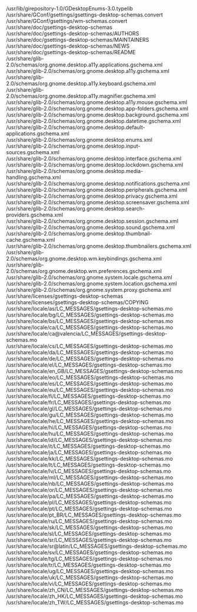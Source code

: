 /usr/lib/girepository-1.0/GDesktopEnums-3.0.typelib  
/usr/share/GConf/gsettings/gsettings-desktop-schemas.convert  
/usr/share/GConf/gsettings/wm-schemas.convert  
/usr/share/doc/gsettings-desktop-schemas  
/usr/share/doc/gsettings-desktop-schemas/AUTHORS  
/usr/share/doc/gsettings-desktop-schemas/MAINTAINERS  
/usr/share/doc/gsettings-desktop-schemas/NEWS  
/usr/share/doc/gsettings-desktop-schemas/README  
/usr/share/glib-2.0/schemas/org.gnome.desktop.a11y.applications.gschema.xml  
/usr/share/glib-2.0/schemas/org.gnome.desktop.a11y.gschema.xml  
/usr/share/glib-2.0/schemas/org.gnome.desktop.a11y.keyboard.gschema.xml  
/usr/share/glib-2.0/schemas/org.gnome.desktop.a11y.magnifier.gschema.xml  
/usr/share/glib-2.0/schemas/org.gnome.desktop.a11y.mouse.gschema.xml  
/usr/share/glib-2.0/schemas/org.gnome.desktop.app-folders.gschema.xml  
/usr/share/glib-2.0/schemas/org.gnome.desktop.background.gschema.xml  
/usr/share/glib-2.0/schemas/org.gnome.desktop.datetime.gschema.xml  
/usr/share/glib-2.0/schemas/org.gnome.desktop.default-applications.gschema.xml  
/usr/share/glib-2.0/schemas/org.gnome.desktop.enums.xml  
/usr/share/glib-2.0/schemas/org.gnome.desktop.input-sources.gschema.xml  
/usr/share/glib-2.0/schemas/org.gnome.desktop.interface.gschema.xml  
/usr/share/glib-2.0/schemas/org.gnome.desktop.lockdown.gschema.xml  
/usr/share/glib-2.0/schemas/org.gnome.desktop.media-handling.gschema.xml  
/usr/share/glib-2.0/schemas/org.gnome.desktop.notifications.gschema.xml  
/usr/share/glib-2.0/schemas/org.gnome.desktop.peripherals.gschema.xml  
/usr/share/glib-2.0/schemas/org.gnome.desktop.privacy.gschema.xml  
/usr/share/glib-2.0/schemas/org.gnome.desktop.screensaver.gschema.xml  
/usr/share/glib-2.0/schemas/org.gnome.desktop.search-providers.gschema.xml  
/usr/share/glib-2.0/schemas/org.gnome.desktop.session.gschema.xml  
/usr/share/glib-2.0/schemas/org.gnome.desktop.sound.gschema.xml  
/usr/share/glib-2.0/schemas/org.gnome.desktop.thumbnail-cache.gschema.xml  
/usr/share/glib-2.0/schemas/org.gnome.desktop.thumbnailers.gschema.xml  
/usr/share/glib-2.0/schemas/org.gnome.desktop.wm.keybindings.gschema.xml  
/usr/share/glib-2.0/schemas/org.gnome.desktop.wm.preferences.gschema.xml  
/usr/share/glib-2.0/schemas/org.gnome.system.locale.gschema.xml  
/usr/share/glib-2.0/schemas/org.gnome.system.location.gschema.xml  
/usr/share/glib-2.0/schemas/org.gnome.system.proxy.gschema.xml  
/usr/share/licenses/gsettings-desktop-schemas  
/usr/share/licenses/gsettings-desktop-schemas/COPYING  
/usr/share/locale/as/LC\_MESSAGES/gsettings-desktop-schemas.mo  
/usr/share/locale/bg/LC\_MESSAGES/gsettings-desktop-schemas.mo  
/usr/share/locale/bs/LC\_MESSAGES/gsettings-desktop-schemas.mo  
/usr/share/locale/ca/LC\_MESSAGES/gsettings-desktop-schemas.mo  
/usr/share/locale/ca@valencia/LC\_MESSAGES/gsettings-desktop-schemas.mo  
/usr/share/locale/cs/LC\_MESSAGES/gsettings-desktop-schemas.mo  
/usr/share/locale/da/LC\_MESSAGES/gsettings-desktop-schemas.mo  
/usr/share/locale/de/LC\_MESSAGES/gsettings-desktop-schemas.mo  
/usr/share/locale/el/LC\_MESSAGES/gsettings-desktop-schemas.mo  
/usr/share/locale/en\_GB/LC\_MESSAGES/gsettings-desktop-schemas.mo  
/usr/share/locale/eo/LC\_MESSAGES/gsettings-desktop-schemas.mo  
/usr/share/locale/es/LC\_MESSAGES/gsettings-desktop-schemas.mo  
/usr/share/locale/eu/LC\_MESSAGES/gsettings-desktop-schemas.mo  
/usr/share/locale/fi/LC\_MESSAGES/gsettings-desktop-schemas.mo  
/usr/share/locale/fr/LC\_MESSAGES/gsettings-desktop-schemas.mo  
/usr/share/locale/gl/LC\_MESSAGES/gsettings-desktop-schemas.mo  
/usr/share/locale/gu/LC\_MESSAGES/gsettings-desktop-schemas.mo  
/usr/share/locale/he/LC\_MESSAGES/gsettings-desktop-schemas.mo  
/usr/share/locale/hi/LC\_MESSAGES/gsettings-desktop-schemas.mo  
/usr/share/locale/hu/LC\_MESSAGES/gsettings-desktop-schemas.mo  
/usr/share/locale/id/LC\_MESSAGES/gsettings-desktop-schemas.mo  
/usr/share/locale/it/LC\_MESSAGES/gsettings-desktop-schemas.mo  
/usr/share/locale/ja/LC\_MESSAGES/gsettings-desktop-schemas.mo  
/usr/share/locale/kk/LC\_MESSAGES/gsettings-desktop-schemas.mo  
/usr/share/locale/lt/LC\_MESSAGES/gsettings-desktop-schemas.mo  
/usr/share/locale/lv/LC\_MESSAGES/gsettings-desktop-schemas.mo  
/usr/share/locale/ml/LC\_MESSAGES/gsettings-desktop-schemas.mo  
/usr/share/locale/nb/LC\_MESSAGES/gsettings-desktop-schemas.mo  
/usr/share/locale/or/LC\_MESSAGES/gsettings-desktop-schemas.mo  
/usr/share/locale/pa/LC\_MESSAGES/gsettings-desktop-schemas.mo  
/usr/share/locale/pl/LC\_MESSAGES/gsettings-desktop-schemas.mo  
/usr/share/locale/pt/LC\_MESSAGES/gsettings-desktop-schemas.mo  
/usr/share/locale/pt\_BR/LC\_MESSAGES/gsettings-desktop-schemas.mo  
/usr/share/locale/ru/LC\_MESSAGES/gsettings-desktop-schemas.mo  
/usr/share/locale/sk/LC\_MESSAGES/gsettings-desktop-schemas.mo  
/usr/share/locale/sl/LC\_MESSAGES/gsettings-desktop-schemas.mo  
/usr/share/locale/sr/LC\_MESSAGES/gsettings-desktop-schemas.mo  
/usr/share/locale/sr@latin/LC\_MESSAGES/gsettings-desktop-schemas.mo  
/usr/share/locale/sv/LC\_MESSAGES/gsettings-desktop-schemas.mo  
/usr/share/locale/tg/LC\_MESSAGES/gsettings-desktop-schemas.mo  
/usr/share/locale/tr/LC\_MESSAGES/gsettings-desktop-schemas.mo  
/usr/share/locale/ug/LC\_MESSAGES/gsettings-desktop-schemas.mo  
/usr/share/locale/uk/LC\_MESSAGES/gsettings-desktop-schemas.mo  
/usr/share/locale/vi/LC\_MESSAGES/gsettings-desktop-schemas.mo  
/usr/share/locale/zh\_CN/LC\_MESSAGES/gsettings-desktop-schemas.mo  
/usr/share/locale/zh\_HK/LC\_MESSAGES/gsettings-desktop-schemas.mo  
/usr/share/locale/zh\_TW/LC\_MESSAGES/gsettings-desktop-schemas.mo  
